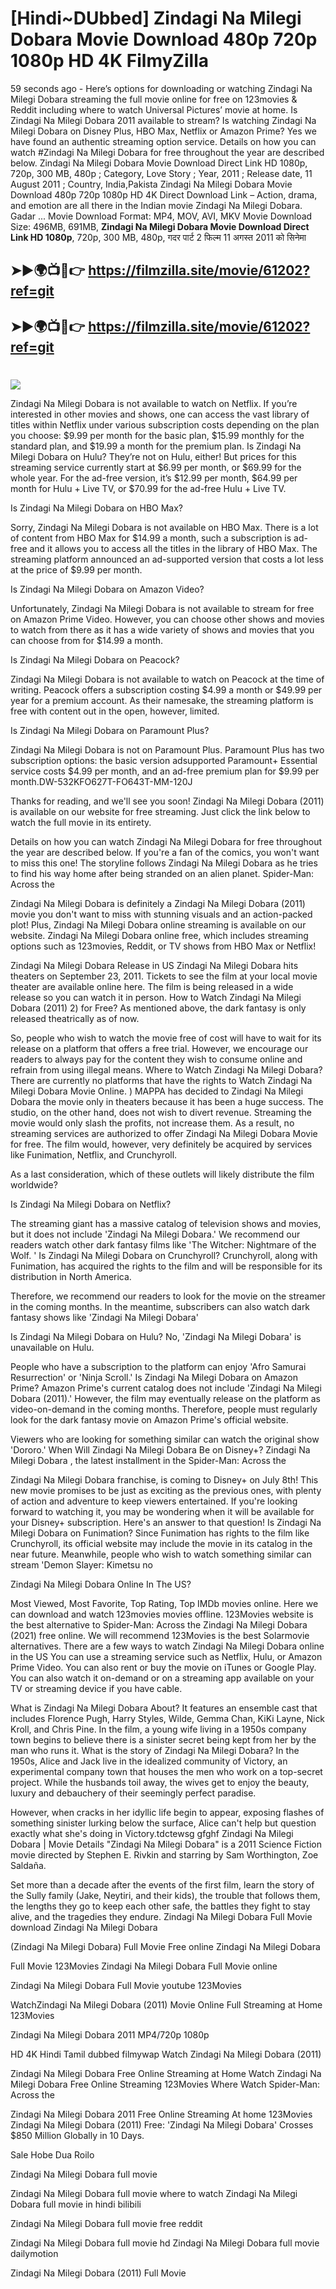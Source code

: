 # [Hindi~DUbbed] Zindagi Na Milegi Dobara Movie Download 480p 720p 1080p HD 4K FilmyZilla


59 seconds ago - Here’s options for downloading or watching Zindagi Na Milegi Dobara streaming the full movie online for free on 123movies & Reddit including where to watch Universal Pictures’ movie at home. Is Zindagi Na Milegi Dobara 2011 available to stream? Is watching Zindagi Na Milegi Dobara on Disney Plus, HBO Max, Netflix or Amazon Prime? Yes we have found an authentic streaming option service. Details on how you can watch #Zindagi Na Milegi Dobara for free throughout the year are described below. Zindagi Na Milegi Dobara Movie Download Direct Link HD 1080p, 720p, 300 MB, 480p ; Category, Love Story ; Year, 2011 ; Release date, 11 August 2011 ; Country, India,Pakista Zindagi Na Milegi Dobara Movie Download 480p 720p 1080p HD 4K Direct Download Link – Action, drama, and emotion are all there in the Indian movie Zindagi Na Milegi Dobara. Gadar ...
Movie Download Format: MP4, MOV, AVI, MKV
Movie Download Size: 496MB, 691MB, **Zindagi Na Milegi Dobara Movie Download Direct Link HD 1080p**, 720p, 300 MB, 480p, गदर पार्ट 2 फिल्म 11 अगस्त 2011 को सिनेमा

## ➤►🌍📺📱👉   https://filmzilla.site/movie/61202?ref=git

## ➤►🌍📺📱👉   https://filmzilla.site/movie/61202?ref=git

#

<img src="https://image.tmdb.org/t/p/w780//z4k7b66jAHP8sQbEahxss6Ct8BW.jpg" />

Zindagi Na Milegi Dobara is not available to watch on Netflix. If you’re interested in other movies and shows, one can access the vast library of titles within Netflix under various subscription costs depending on the plan you choose: $9.99 per month for the basic plan, $15.99 monthly for the standard plan, and $19.99 a month for the premium plan. Is Zindagi Na Milegi Dobara on Hulu? They’re not on Hulu, either! But prices for this streaming service currently start at $6.99 per month, or $69.99 for the whole year. For the ad-free version, it’s $12.99 per month, $64.99 per month for Hulu + Live TV, or $70.99 for the ad-free Hulu + Live TV.

Is Zindagi Na Milegi Dobara on HBO Max?

Sorry, Zindagi Na Milegi Dobara is not available on HBO Max. There is a lot of content from HBO Max for $14.99 a month, such a subscription is ad- free and it allows you to access all the titles in the library of HBO Max. The streaming platform announced an ad-supported version that costs a lot less at the price of $9.99 per month.

Is Zindagi Na Milegi Dobara on Amazon Video?

Unfortunately, Zindagi Na Milegi Dobara is not available to stream for free on Amazon Prime Video. However, you can choose other shows and movies to watch from there as it has a wide variety of shows and movies that you can choose from for $14.99 a month.

Is Zindagi Na Milegi Dobara on Peacock?

Zindagi Na Milegi Dobara is not available to watch on Peacock at the time of writing. Peacock offers a subscription costing $4.99 a month or $49.99 per year for a premium account. As their namesake, the streaming platform is free with content out in the open, however, limited.

Is Zindagi Na Milegi Dobara on Paramount Plus?

Zindagi Na Milegi Dobara is not on Paramount Plus. Paramount Plus has two subscription options: the basic version adsupported Paramount+ Essential service costs $4.99 per month, and an ad-free premium plan for $9.99 per month.DW-532KFO627T-FO643T-MM-120J

Thanks for reading, and we'll see you soon! Zindagi Na Milegi Dobara (2011) is available on our website for free streaming. Just click the link below to watch the full movie in its entirety.

Details on how you can watch Zindagi Na Milegi Dobara for free throughout the year are described below. If you're a fan of the comics, you won't want to miss this one! The storyline follows Zindagi Na Milegi Dobara as he tries to find his way home after being stranded on an alien planet. Spider-Man: Across the

Zindagi Na Milegi Dobara is definitely a Zindagi Na Milegi Dobara (2011) movie you don't want to miss with stunning visuals and an action-packed plot! Plus, Zindagi Na Milegi Dobara online streaming is available on our website. Zindagi Na Milegi Dobara online free, which includes streaming options such as 123movies, Reddit, or TV shows from HBO Max or Netflix!

Zindagi Na Milegi Dobara Release in US Zindagi Na Milegi Dobara hits theaters on September 23, 2011. Tickets to see the film at your local movie theater are available online here. The film is being released in a wide release so you can watch it in person. How to Watch Zindagi Na Milegi Dobara (2011) 2) for Free? As mentioned above, the dark fantasy is only released theatrically as of now.

So, people who wish to watch the movie free of cost will have to wait for its release on a platform that offers a free trial. However, we encourage our readers to always pay for the content they wish to consume online and refrain from using illegal means. Where to Watch Zindagi Na Milegi Dobara? There are currently no platforms that have the rights to Watch Zindagi Na Milegi Dobara Movie Online. ) MAPPA has decided to Zindagi Na Milegi Dobara the movie only in theaters because it has been a huge success. The studio, on the other hand, does not wish to divert revenue. Streaming the movie would only slash the profits, not increase them. As a result, no streaming services are authorized to offer Zindagi Na Milegi Dobara Movie for free. The film would, however, very definitely be acquired by services like Funimation, Netflix, and Crunchyroll.

As a last consideration, which of these outlets will likely distribute the film worldwide?

Is Zindagi Na Milegi Dobara on Netflix?

The streaming giant has a massive catalog of television shows and movies, but it does not include 'Zindagi Na Milegi Dobara.' We recommend our readers watch other dark fantasy films like 'The Witcher: Nightmare of the Wolf. ' Is Zindagi Na Milegi Dobara on Crunchyroll? Crunchyroll, along with Funimation, has acquired the rights to the film and will be responsible for its distribution in North America.

Therefore, we recommend our readers to look for the movie on the streamer in the coming months. In the meantime, subscribers can also watch dark fantasy shows like 'Zindagi Na Milegi Dobara'

Is Zindagi Na Milegi Dobara on Hulu? No, 'Zindagi Na Milegi Dobara' is unavailable on Hulu.

People who have a subscription to the platform can enjoy 'Afro Samurai Resurrection' or 'Ninja Scroll.' Is Zindagi Na Milegi Dobara on Amazon Prime? Amazon Prime's current catalog does not include 'Zindagi Na Milegi Dobara (2011).' However, the film may eventually release on the platform as video-on-demand in the coming months. Therefore, people must regularly look for the dark fantasy movie on Amazon Prime's official website.

Viewers who are looking for something similar can watch the original show 'Dororo.' When Will Zindagi Na Milegi Dobara Be on Disney+? Zindagi Na Milegi Dobara , the latest installment in the Spider-Man: Across the

Zindagi Na Milegi Dobara franchise, is coming to Disney+ on July 8th! This new movie promises to be just as exciting as the previous ones, with plenty of action and adventure to keep viewers entertained. If you're looking forward to watching it, you may be wondering when it will be available for your Disney+ subscription. Here's an answer to that question! Is Zindagi Na Milegi Dobara on Funimation? Since Funimation has rights to the film like Crunchyroll, its official website may include the movie in its catalog in the near future. Meanwhile, people who wish to watch something similar can stream 'Demon Slayer: Kimetsu no

Zindagi Na Milegi Dobara Online In The US?

Most Viewed, Most Favorite, Top Rating, Top IMDb movies online. Here we can download and watch 123movies movies offline. 123Movies website is the best alternative to Spider-Man: Across the Zindagi Na Milegi Dobara (2021) free online. We will recommend 123Movies is the best Solarmovie alternatives. There are a few ways to watch Zindagi Na Milegi Dobara online in the US You can use a streaming service such as Netflix, Hulu, or Amazon Prime Video. You can also rent or buy the movie on iTunes or Google Play. You can also watch it on-demand or on a streaming app available on your TV or streaming device if you have cable.

What is Zindagi Na Milegi Dobara About? It features an ensemble cast that includes Florence Pugh, Harry Styles, Wilde, Gemma Chan, KiKi Layne, Nick Kroll, and Chris Pine. In the film, a young wife living in a 1950s company town begins to believe there is a sinister secret being kept from her by the man who runs it. What is the story of Zindagi Na Milegi Dobara? In the 1950s, Alice and Jack live in the idealized community of Victory, an experimental company town that houses the men who work on a top-secret project. While the husbands toil away, the wives get to enjoy the beauty, luxury and debauchery of their seemingly perfect paradise.

However, when cracks in her idyllic life begin to appear, exposing flashes of something sinister lurking below the surface, Alice can't help but question exactly what she's doing in Victory.tdctewsg gfghf Zindagi Na Milegi Dobara | Movie Details "Zindagi Na Milegi Dobara" is a 2011 Science Fiction movie directed by Stephen E. Rivkin and starring by Sam Worthington, Zoe Saldaña.

Set more than a decade after the events of the first film, learn the story of the Sully family (Jake, Neytiri, and their kids), the trouble that follows them, the lengths they go to keep each other safe, the battles they fight to stay alive, and the tragedies they endure. Zindagi Na Milegi Dobara Full Movie download Zindagi Na Milegi Dobara

(Zindagi Na Milegi Dobara) Full Movie Free online Zindagi Na Milegi Dobara

Full Movie 123Movies Zindagi Na Milegi Dobara Full Movie online

Zindagi Na Milegi Dobara Full Movie youtube 123Movies

WatchZindagi Na Milegi Dobara (2011) Movie Online Full Streaming at Home 123Movies

Zindagi Na Milegi Dobara 2011 MP4/720p 1080p

HD 4K Hindi Tamil dubbed filmywap Watch Zindagi Na Milegi Dobara (2011)

Zindagi Na Milegi Dobara Free Online Streaming at Home Watch Zindagi Na Milegi Dobara Free Online Streaming 123Movies Where Watch Spider-Man: Across the

Zindagi Na Milegi Dobara 2011 Free Online Streaming At home 123Movies Zindagi Na Milegi Dobara (2011) Free: 'Zindagi Na Milegi Dobara' Crosses $850 Million Globally in 10 Days.

Sale Hobe Dua Roilo

Zindagi Na Milegi Dobara full movie

Zindagi Na Milegi Dobara full movie where to watch Zindagi Na Milegi Dobara full movie in hindi bilibili

Zindagi Na Milegi Dobara full movie free reddit

Zindagi Na Milegi Dobara full movie hd Zindagi Na Milegi Dobara full movie dailymotion

Zindagi Na Milegi Dobara (2011) Full Movie